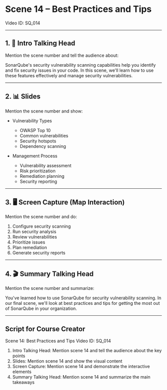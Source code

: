 # Scene 14 – Best Practices and Tips
Video ID: SQ_014

---

## 1. 🎥 Intro Talking Head
Mention the scene number and tell the audience about:

SonarQube's security vulnerability scanning capabilities help you identify and fix security issues in your code. In this scene, we'll learn how to use these features effectively and manage security vulnerabilities.

---

## 2. 📊 Slides
Mention the scene number and show:

- Vulnerability Types
  - OWASP Top 10
  - Common vulnerabilities
  - Security hotspots
  - Dependency scanning

- Management Process
  - Vulnerability assessment
  - Risk prioritization
  - Remediation planning
  - Security reporting

---

## 3. 🖥️ Screen Capture (Map Interaction)
Mention the scene number and do:

1. Configure security scanning
2. Run security analysis
3. Review vulnerabilities
4. Prioritize issues
5. Plan remediation
6. Generate security reports

---

## 4. 🎬 Summary Talking Head
Mention the scene number and summarize:

You've learned how to use SonarQube for security vulnerability scanning. In our final scene, we'll look at best practices and tips for getting the most out of SonarQube in your organization.

---

## Script for Course Creator
Scene 14: Best Practices and Tips
Video ID: SQ_014

1. Intro Talking Head: Mention scene 14 and tell the audience about the key points
2. Slides: Mention scene 14 and show the visual content
3. Screen Capture: Mention scene 14 and demonstrate the interactive elements
4. Summary Talking Head: Mention scene 14 and summarize the main takeaways
